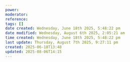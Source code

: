 ```yaml
---
power: 
moderator: 
reference: 
tags: []
date created: Wednesday, June 18th 2025, 5:48:22 pm
date modified: Wednesday, August 6th 2025, 2:05:21 am
time created: Wednesday, June 18th 2025, 5:48:22 pm
last update: Thursday, August 7th 2025, 9:27:11 pm
created: 2025-06-18T13:48
updated: 2025-08-06T14:15
---
```

